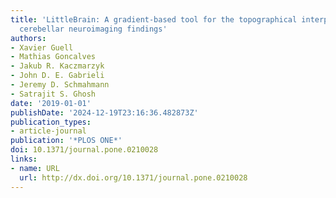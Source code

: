 ```yaml
---
title: 'LittleBrain: A gradient-based tool for the topographical interpretation of
  cerebellar neuroimaging findings'
authors:
- Xavier Guell
- Mathias Goncalves
- Jakub R. Kaczmarzyk
- John D. E. Gabrieli
- Jeremy D. Schmahmann
- Satrajit S. Ghosh
date: '2019-01-01'
publishDate: '2024-12-19T23:16:36.482873Z'
publication_types:
- article-journal
publication: '*PLOS ONE*'
doi: 10.1371/journal.pone.0210028
links:
- name: URL
  url: http://dx.doi.org/10.1371/journal.pone.0210028
---
```

